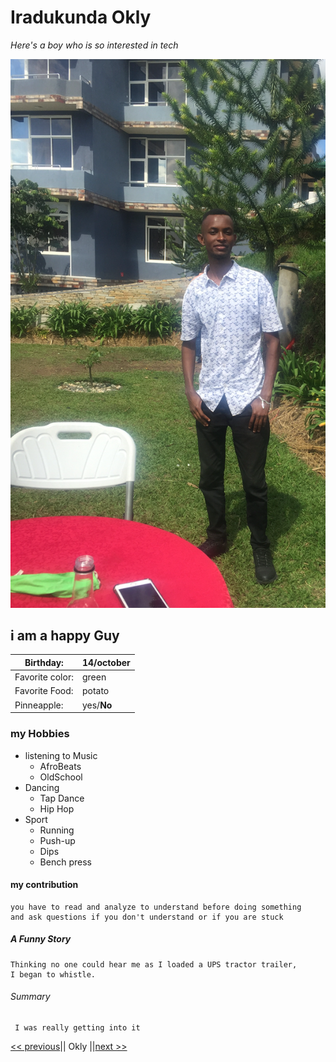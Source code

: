 # Iradukunda Okly

_Here's a boy who is so interested in tech_

![happy time](photo.png "his picture")

 ## i am a happy Guy


| Birthday:  | 14/october |
| ------------- | ------------- |
| Favorite color:  | green   |
| Favorite Food: | potato   |
| Pinneapple: | yes/**No**   |

### my Hobbies
- listening to Music
  - AfroBeats
  - OldSchool
- Dancing
  - Tap Dance
  - Hip Hop 
- Sport
  - Running
  - Push-up
  - Dips
  - Bench press
   
#### my contribution
    you have to read and analyze to understand before doing something 
    and ask questions if you don't understand or if you are stuck
##### A Funny Story
    Thinking no one could hear me as I loaded a UPS tractor trailer, 
    I began to whistle. 
###### Summary
     I was really getting into it
[<< previous](https://github.com/dorianvde/markdown-challenge)|| Okly ||[next >>](https://github.com/AlexandreVDW/markdown-challenge)





